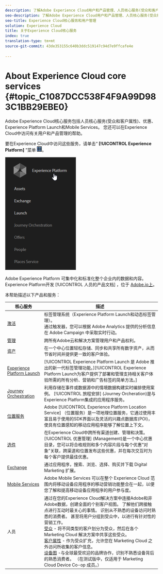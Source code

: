 ```yaml
---
description: 了解Adobe Experience Cloud用户和产品管理、人员核心服务(受众和客户属性)、旅程安排、优惠、地点、45 Experience Platform Launch和移动服务。
seo-description: 了解Adobe Experience Cloud用户和产品管理、人员核心服务(受众和客户属性)、优惠、Experience Platform Launch和移动服务。
seo-title: Experience Cloud核心服务和用户管理
solution: Experience Cloud
title: 关于Experience Cloud核心服务
index: true
translation-type: tm+mt
source-git-commit: 43de353155c640b3ddc519147c94d7e9ffcafe4e

---
```



# About Experience Cloud core services {#topic_C1087DCC538F4F9A99D983C1BB29EBE0}

Adobe Experience Cloud核心服务包括人员核心服务(受众和客户属性)、优惠、Experience Platform Launch和Mobile Services。 您还可以在Experience Cloud中访问有关用户和产品管理的帮助。

要在Experience Cloud中访问这些服务，请单击“ **[!UICONTROL Experience Platform]** ”菜单 ![](assets/menu-icon.png)。

![](assets/platform-core-services.png)

Adobe Experience Platform 可集中化和标准化整个企业内的数据和内容。Experience Platform开发 [!UICONTROL 人员的产品文档] ，位于 [Adobe.io上](https://www.adobe.io/apis/experienceplatform/home/services.html)。

本帮助描述以下产品和服务：

| 核心服务 | 描述 |
|--- |--- |
| [激活](activation/activation.md) | 标签管理系统（Experience Platform Launch和动态标签管理）。<br>通过触发器，您可以根据 Adobe Analytics 提供的分析信息在 Adobe Campaign 中采取实时行动。 |
| [管理](admin-getting-started/admin-getting-started.md) | 跨所有Adobe云和解决方案管理用户和产品权利。 |
| [资产](experience-cloud-assets/experience-cloud-assets.md) | 在一个中心位置轻松存储、同步和共享所有数字资产，从而节省时间并提供更一致的客户体验。 |
| [Experience Platform Launch](https://docs.adobe.com/content/help/en/launch/using/overview.html) | [!UICONTROL Experience Platform Launch 是 Adobe 推出的新一代标签管理功能。][!UICONTROL Experience Platform Launch为客户提供了部署和管理支持相关客户体验所需的所有分析、营销和广告标签的简单方法。] |
| [Journey Orchestration](https://docs.adobe.com/content/help/en/journeys/using/journey-orchestration-home.html) | 利用存储在事件或数据源中的情境数据构建实时编排使用案例。 [!UICONTROL 旅程安排] (Journey Orcheration)是与Experience Platform集成的应用程序服务。 |
| [位置服务](https://docs.adobe.com/content/help/en/places/using/home.html) | Adobe [!UICONTROL Experience Platform Location Service] （位置服务）是一项地理位置服务，它通过使用丰富且易于使用的SDK界面以及灵活的兴趣点数据库(POI)，使具有位置感知的移动应用程序能够了解位置上下文。 |
| [选件](offer-management/getting-started.md) | 在Experience Cloud中跨所有渠道创建、管理和决策。 [!UICONTROL 优惠管理] (Management)是一个中心优惠目录，您可以将合格规则和多个内容片段与每个优惠“对象”关联，跨渠道和位置发布这些优惠，并在每次交互时为每个客户提供最佳优惠。 |
| [Exchange](exchange.md) | 通过应用程序，搜索、浏览、选择、购买并下载 Digital Marketing 扩展。 |
| [Mobile Services](https://docs.adobe.com/content/help/en/mobile-services/using/home.html) | Adobe Mobile Services 可以在整个 Experience Cloud 范围内将移动设备应用程序的移动营销功能整合在一起，以便您了解和提高移动设备应用程序的用户参与度。 |
| 人员 | 通过在您的Experience Cloud解决方案中连接Adobe和非Adobe数据，创建全面的个别客户视图。 了解他们跨接触点进行互动时最关心的事情。 识别从不熟悉的设备访问时熟悉的消费者。 甚至将用户分组到受众中，以进行有针对性的营销工作。<br>[受众](audience-library/audience-library.md) - 将不同类型的客户划分为受众，然后在各个 Marketing Cloud 解决方案中共享这些受众。<br>[客户属性](attributes/attributes.md) - 作为受众扩充，允许您在 Marketing Cloud 之外访问所收集的客户信息。<br>[设备图](https://landing.adobe.com/en/na/events/summit/275658-summit-co-op.html) -与全球最受欢迎的品牌协作，识别不熟悉设备背后的熟悉消费者。 （在测试版中，仅适用于 Marketing Cloud Device Co-op 成员。） |
